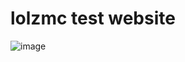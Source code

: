 # lolzmc test website
![image](https://github.com/Mashutkat/lolzmc/assets/133820698/200c60b9-acff-4c70-ac65-1d36686202a5)
